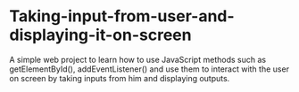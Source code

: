 # Taking-input-from-user-and-displaying-it-on-screen
A simple web project to learn how to use JavaScript methods such as getElementById(), addEventListener() and use them to interact with the user on screen by taking inputs from him and displaying outputs.
